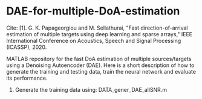 # DAE-for-multiple-DoA-estimation
Cite: [1]. G. K. Papageorgiou and M. Sellathurai, "Fast direction-of-arrival estimation of multiple targets using deep learning and sparse arrays," IEEE International Conference on Acoustics, Speech and Signal Processing (ICASSP), 2020.

MATLAB repository for the fast DoA estimation of multiple sources/targets using a Denoising Autoencoder (DAE). Here is a short description of how to generate the training and testing data, train the neural network and evaluate its performance.

1. Generate the training data using: DATA_gener_DAE_allSNR.m
